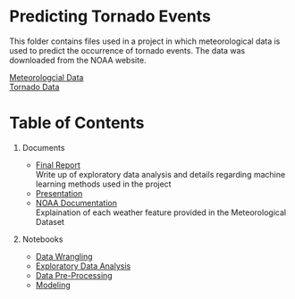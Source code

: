 # Predicting Tornado Events

This folder contains files used in a project in which meteorological data is used to predict the occurrence of tornado events. The data was downloaded from the NOAA website.

[Meteorologcial Data](https://www.ncei.noaa.gov/access/search/data-search/global-summary-of-the-day) <br>
[Tornado Data](https://www.ncdc.noaa.gov/stormevents/choosedates.jsp?statefips=28%2CMISSISSIPPI)

# Table of Contents

1. Documents
    - [Final Report](https://docs.google.com/document/d/1FVJhI2CPDv0RhPq2JczavW6O49VRtE7zojG_kc9BTwA/edit) <br>
      Write up of exploratory data analysis and details regarding machine learning methods used in the project
    - [Presentation](https://docs.google.com/presentation/d/19cdutAR8hxYArYeeLM7dzd4VXZSm1osWyXAxiQ0hQcY/edit#slide=id.p) <br>
    - [NOAA Documentation](https://github.com/gcolson11/Capstone_Tornado/blob/main/noaa_documentation.txt) <br>
      Explaination of each weather feature provided in the Meteorological Dataset
    
2. Notebooks
    - [Data Wrangling](https://github.com/gcolson11/Capstone_Tornado/blob/main/Notebooks/Data%20Wrangling.ipynb)
    - [Exploratory Data Analysis](https://github.com/gcolson11/Capstone_Tornado/blob/main/Notebooks/Exploratory%20Data%20Analysis.ipynb)
    - [Data Pre-Processing](https://github.com/gcolson11/Capstone_Tornado/blob/main/Notebooks/Pre-processing%20and%20Training%20Data%20Development.ipynb)
    - [Modeling](https://github.com/gcolson11/Capstone_Tornado/blob/main/Notebooks/Modeling.ipynb)
